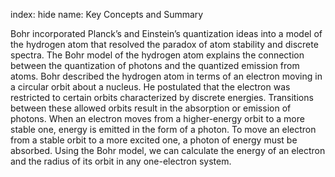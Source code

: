 index: hide
name: Key Concepts and Summary

Bohr incorporated Planck’s and Einstein’s quantization ideas into a model of the hydrogen atom that resolved the paradox of atom stability and discrete spectra. The Bohr model of the hydrogen atom explains the connection between the quantization of photons and the quantized emission from atoms. Bohr described the hydrogen atom in terms of an electron moving in a circular orbit about a nucleus. He postulated that the electron was restricted to certain orbits characterized by discrete energies. Transitions between these allowed orbits result in the absorption or emission of photons. When an electron moves from a higher-energy orbit to a more stable one, energy is emitted in the form of a photon. To move an electron from a stable orbit to a more excited one, a photon of energy must be absorbed. Using the Bohr model, we can calculate the energy of an electron and the radius of its orbit in any one-electron system.
